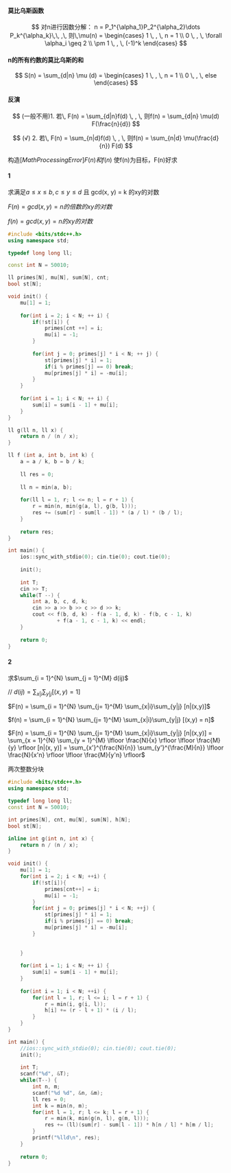 

#### 莫比乌斯函数

$$
对n进行因数分解： n = P_1^{\alpha_1}P_2^{\alpha_2}\dots P_k^{\alpha_k}\,\, ,\,  
则\,\mu(n) = \begin{cases}
1 \, , \, n = 1 \\
0 \, , \, \forall \alpha_i \geq 2 \\
\pm 1 \, , \, (-1)^k
\end{cases}
$$



#### n的所有约数的莫比乌斯的和

$$
S(n) = \sum_{d|n} \mu (d) = \begin{cases}
1 \, , \, n = 1 \\
0 \, , \, else
\end{cases}
$$

#### 反演

$$
(一般不用)1. 若\, F(n) = \sum_{d|n}f(d) \, , \, 则f(n) = \sum_{d|n} \mu(d) F(\frac{n}{d})
$$

$$
(√) 2. 若\, F(n) = \sum_{n|d}f(d) \, , \, 则f(n) = \sum_{n|d} \mu(\frac{d}{n}) F(d)
$$

构造$[Math Processing Error]F(n) 和 f(n)$ 使f(n)为目标，F(n)好求



#### 1

求满足$a \leq x \leq b, c \leq y \leq d$ 且 gcd(x, y) = k 的xy的对数

$F(n) = gcd(x, y) = n的倍数的xy的对数$

$f(n) = gcd(x, y) = n的xy的对数$

```cpp
#include <bits/stdc++.h>
using namespace std;

typedef long long ll;

const int N = 50010;

ll primes[N], mu[N], sum[N], cnt;
bool st[N];

void init() {
	mu[1] = 1;
	
	for(int i = 2; i < N; ++ i) {
		if(!st[i]) {
			primes[cnt ++] = i;
			mu[i] = -1;
		}
		
		for(int j = 0; primes[j] * i < N; ++ j) {
			st[primes[j] * i] = 1;
			if(i % primes[j] == 0) break;
			mu[primes[j] * i] = -mu[i]; 
		}
	}
	
	for(int i = 1; i < N; ++ i) {
		sum[i] = sum[i - 1] + mu[i];
	}
} 

ll g(ll n, ll x) {
	return n / (n / x);
}

ll f (int a, int b, int k) {
	a = a / k, b = b / k;
	
	ll res = 0;
	
	ll n = min(a, b);
	
	for(ll l = 1, r; l <= n; l = r + 1) {
		r = min(n, min(g(a, l), g(b, l)));
		res += (sum[r] - sum[l - 1]) * (a / l) * (b / l);
	}
	
	return res;
}

int main() {
	ios::sync_with_stdio(0); cin.tie(0); cout.tie(0);
	
	init();
	
	int T;
	cin >> T;
	while(T --) {
		int a, b, c, d, k;
		cin >> a >> b >> c >> d >> k;
		cout << f(b, d, k) - f(a - 1, d, k) - f(b, c - 1, k) 
				+ f(a - 1, c - 1, k) << endl;
	} 
	
	return 0;
}
```

#### 2

求$\sum_{i  = 1}^{N} \sum_{j = 1}^{M} d(ij)$

// $d(ij) =\sum_{x|i} \sum_{y |j} [(x, y) = 1]$

$F(n) = \sum_{i = 1}^{N} \sum_{j= 1}^{M} \sum_{x|i}\sum_{y|j} [n|(x,y)]$

$f(n) = \sum_{i = 1}^{N} \sum_{j= 1}^{M} \sum_{x|i}\sum_{y|j} [(x,y) = n]$

$F(n) = \sum_{i = 1}^{N} \sum_{j= 1}^{M} \sum_{x|i}\sum_{y|j} [n|(x,y)] = \sum_{x = 1}^{N} \sum_{y = 1}^{M} \lfloor \frac{N}{x} \rfloor \lfloor \frac{M}{y} \rfloor [n|(x, y)] = \sum_{x'}^{\frac{N}{n}} \sum_{y'}^{\frac{M}{n}} \lfloor \frac{N}{x'n} \rfloor \lfloor \frac{M}{y'n} \rfloor$

两次整数分块

```cpp
#include <bits/stdc++.h>
using namespace std;

typedef long long ll;
const int N = 50010;

int primes[N], cnt, mu[N], sum[N], h[N];
bool st[N];

inline int g(int n, int x) {
	return n / (n / x);
}

void init() {
	mu[1] = 1;
	for(int i = 2; i < N; ++i) {
		if(!st[i]){
			primes[cnt++] = i;
			mu[i] = -1;
		}
		for(int j = 0; primes[j] * i < N; ++j) {
			st[primes[j] * i] = 1;
			if(i % primes[j] == 0) break;
			mu[primes[j] * i] = -mu[i];
		}
		
		
	}
	
	for(int i = 1; i < N; ++ i) {
		sum[i] = sum[i - 1] + mu[i]; 
	}
		
	for(int i = 1; i < N; ++i) {
		for(int l = 1, r; l <= i; l = r + 1) {
			r = min(i, g(i, l));
			h[i] += (r - l + 1) * (i / l);
		}
	}
}

int main() {
	//ios::sync_with_stdio(0); cin.tie(0); cout.tie(0); 
	init();
	
	int T;
	scanf("%d", &T);
	while(T--) {
		int n, m;
		scanf("%d %d", &n, &m);
		ll res = 0;
		int k = min(n, m);
		for(int l = 1, r; l <= k; l = r + 1) {
			r = min(k, min(g(n, l), g(m, l)));
			res += (ll)(sum[r] - sum[l - 1]) * h[n / l] * h[m / l];
		}
	    printf("%lld\n", res);
	}
	
	return 0;
}
```

